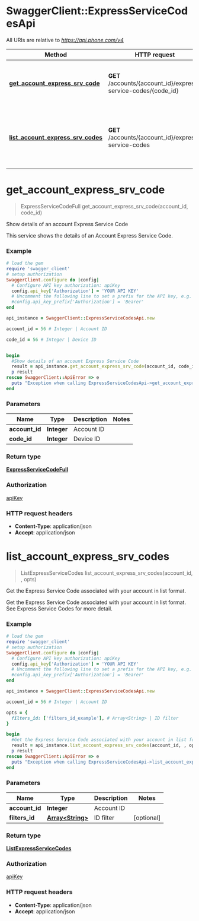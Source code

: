 # SwaggerClient::ExpressServiceCodesApi

All URIs are relative to *https://api.phone.com/v4*

Method | HTTP request | Description
------------- | ------------- | -------------
[**get_account_express_srv_code**](ExpressServiceCodesApi.md#get_account_express_srv_code) | **GET** /accounts/{account_id}/express-service-codes/{code_id} | Show details of an account Express Service Code
[**list_account_express_srv_codes**](ExpressServiceCodesApi.md#list_account_express_srv_codes) | **GET** /accounts/{account_id}/express-service-codes | Get the Express Service Code associated with your account in list format.


# **get_account_express_srv_code**
> ExpressServiceCodeFull get_account_express_srv_code(account_id, code_id)

Show details of an account Express Service Code

This service shows the details of an Account Express Service Code.

### Example
```ruby
# load the gem
require 'swagger_client'
# setup authorization
SwaggerClient.configure do |config|
  # Configure API key authorization: apiKey
  config.api_key['Authorization'] = 'YOUR API KEY'
  # Uncomment the following line to set a prefix for the API key, e.g. 'Bearer' (defaults to nil)
  #config.api_key_prefix['Authorization'] = 'Bearer'
end

api_instance = SwaggerClient::ExpressServiceCodesApi.new

account_id = 56 # Integer | Account ID

code_id = 56 # Integer | Device ID


begin
  #Show details of an account Express Service Code
  result = api_instance.get_account_express_srv_code(account_id, code_id)
  p result
rescue SwaggerClient::ApiError => e
  puts "Exception when calling ExpressServiceCodesApi->get_account_express_srv_code: #{e}"
end
```

### Parameters

Name | Type | Description  | Notes
------------- | ------------- | ------------- | -------------
 **account_id** | **Integer**| Account ID | 
 **code_id** | **Integer**| Device ID | 

### Return type

[**ExpressServiceCodeFull**](ExpressServiceCodeFull.md)

### Authorization

[apiKey](../README.md#apiKey)

### HTTP request headers

 - **Content-Type**: application/json
 - **Accept**: application/json



# **list_account_express_srv_codes**
> ListExpressServiceCodes list_account_express_srv_codes(account_id, , opts)

Get the Express Service Code associated with your account in list format.

Get the Express Service Code associated with your account in list format. See Express Service Codes for more detail.

### Example
```ruby
# load the gem
require 'swagger_client'
# setup authorization
SwaggerClient.configure do |config|
  # Configure API key authorization: apiKey
  config.api_key['Authorization'] = 'YOUR API KEY'
  # Uncomment the following line to set a prefix for the API key, e.g. 'Bearer' (defaults to nil)
  #config.api_key_prefix['Authorization'] = 'Bearer'
end

api_instance = SwaggerClient::ExpressServiceCodesApi.new

account_id = 56 # Integer | Account ID

opts = { 
  filters_id: ['filters_id_example'], # Array<String> | ID filter
}

begin
  #Get the Express Service Code associated with your account in list format.
  result = api_instance.list_account_express_srv_codes(account_id, , opts)
  p result
rescue SwaggerClient::ApiError => e
  puts "Exception when calling ExpressServiceCodesApi->list_account_express_srv_codes: #{e}"
end
```

### Parameters

Name | Type | Description  | Notes
------------- | ------------- | ------------- | -------------
 **account_id** | **Integer**| Account ID | 
 **filters_id** | [**Array&lt;String&gt;**](String.md)| ID filter | [optional] 

### Return type

[**ListExpressServiceCodes**](ListExpressServiceCodes.md)

### Authorization

[apiKey](../README.md#apiKey)

### HTTP request headers

 - **Content-Type**: application/json
 - **Accept**: application/json




